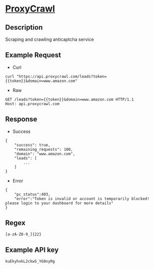 # [ProxyCrawl](https://proxycrawl.com/docs/)

## __Description__
Scraping and crawling anticaptcha service

## __Example Request__
* Curl
```
curl "https://api.proxycrawl.com/leads?token={{token}}&domain=www.amazon.com"
```

* Raw
```
GET /leads?token={{token}}&domain=www.amazon.com HTTP/1.1
Host: api.proxycrawl.com
```

## __Response__
* Success
```
{
    "success": true,
    "remaining_requests": 100,
    "domain": "www.amazon.com",
    "leads": [
        ...
    ]
}
```
* Error
```
{
    "pc_status":403,
    "error":"Token is invalid or account is temporarily blocked! please login to your dashboard for more details"
}
```
## __Regex__
```
[a-zA-Z0-9_]{22}
```

## __Example API key__
```
kuEkyhxkL2ckwS_YG8nyRg
```
